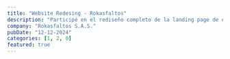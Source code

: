 ```yaml
---
title: "Website Redesing - Rokasfaltos"
description: "Participé en el rediseño completo de la landing page de empresa Rokasfaltos SAS, desde la gestión hasta el diseño y el desarrollo. Ahora es más atractiva, fácil de navegar y optimizada para convertir visitantes en clientes."
company: "Rokasfaltos S.A.S."
pubDate: "12-12-2024"
categories: [1, 2, 0]
featured: true
---
```

